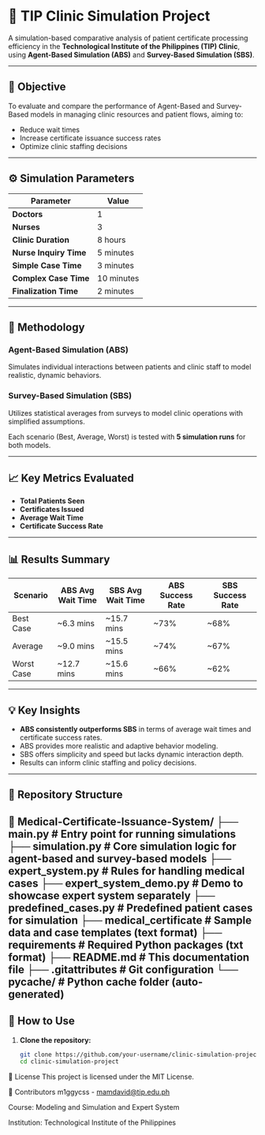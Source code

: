 # 🏥 TIP Clinic Simulation Project

A simulation-based comparative analysis of patient certificate processing efficiency in the **Technological Institute of the Philippines (TIP) Clinic**, using **Agent-Based Simulation (ABS)** and **Survey-Based Simulation (SBS)**.

---

## 🎯 Objective

To evaluate and compare the performance of Agent-Based and Survey-Based models in managing clinic resources and patient flows, aiming to:

- Reduce wait times
- Increase certificate issuance success rates
- Optimize clinic staffing decisions

---

## ⚙️ Simulation Parameters

| Parameter              | Value        |
|------------------------|--------------|
| **Doctors**            | 1            |
| **Nurses**             | 3            |
| **Clinic Duration**    | 8 hours      |
| **Nurse Inquiry Time** | 5 minutes    |
| **Simple Case Time**   | 3 minutes    |
| **Complex Case Time**  | 10 minutes   |
| **Finalization Time**  | 2 minutes    |

---

## 🧪 Methodology

### Agent-Based Simulation (ABS)

Simulates individual interactions between patients and clinic staff to model realistic, dynamic behaviors.

### Survey-Based Simulation (SBS)

Utilizes statistical averages from surveys to model clinic operations with simplified assumptions.

Each scenario (Best, Average, Worst) is tested with **5 simulation runs** for both models.

---

## 📈 Key Metrics Evaluated

- **Total Patients Seen**
- **Certificates Issued**
- **Average Wait Time**
- **Certificate Success Rate**

---

## 📊 Results Summary

| Scenario   | ABS Avg Wait Time | SBS Avg Wait Time | ABS Success Rate | SBS Success Rate |
|------------|-------------------|-------------------|------------------|------------------|
| Best Case  | ~6.3 mins         | ~15.7 mins        | ~73%             | ~68%             |
| Average    | ~9.0 mins         | ~15.5 mins        | ~74%             | ~67%             |
| Worst Case | ~12.7 mins        | ~15.6 mins        | ~66%             | ~62%             |

---

## 💡 Key Insights

- **ABS consistently outperforms SBS** in terms of average wait times and certificate success rates.
- ABS provides more realistic and adaptive behavior modeling.
- SBS offers simplicity and speed but lacks dynamic interaction depth.
- Results can inform clinic staffing and policy decisions.

---

## 📁 Repository Structure

📁 Medical-Certificate-Issuance-System/
├── main.py # Entry point for running simulations
├── simulation.py # Core simulation logic for agent-based and survey-based models
├── expert_system.py # Rules for handling medical cases
├── expert_system_demo.py # Demo to showcase expert system separately
├── predefined_cases.py # Predefined patient cases for simulation
├── medical_certificate # Sample data and case templates (text format)
├── requirements # Required Python packages (txt format)
├── README.md # This documentation file
├── .gitattributes # Git configuration
└── pycache/ # Python cache folder (auto-generated)
---

## 🚀 How to Use

1. **Clone the repository:**

   ```bash
   git clone https://github.com/your-username/clinic-simulation-project.git
   cd clinic-simulation-project

📜 License
This project is licensed under the MIT License.

👥 Contributors
m1ggycss - mamdavid@tip.edu.ph

Course: Modeling and Simulation and Expert System

Institution: Technological Institute of the Philippines


